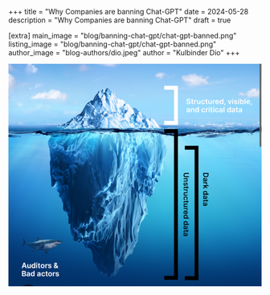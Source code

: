 +++
title = "Why Companies are banning Chat-GPT"
date = 2024-05-28
description = "Why Companies are banning Chat-GPT"
draft = true

[extra]
main_image = "blog/banning-chat-gpt/chat-gpt-banned.png"
listing_image = "blog/banning-chat-gpt/chat-gpt-banned.png"
author_image = "blog-authors/dio.jpeg"
author = "Kulbinder Dio"
+++

![alt text](dark-data.png "Dark Data")